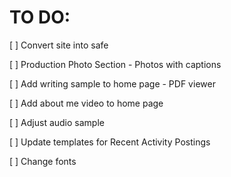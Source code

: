 TO DO:
======================


[ ] Convert site into <!DOCTYPE html> safe

[ ] Production Photo Section
	- Photos with captions

[ ] Add writing sample to home page
	- PDF viewer

[ ] Add about me video to home page

[ ] Adjust audio sample

[ ] Update templates for Recent Activity Postings

[ ] Change fonts




